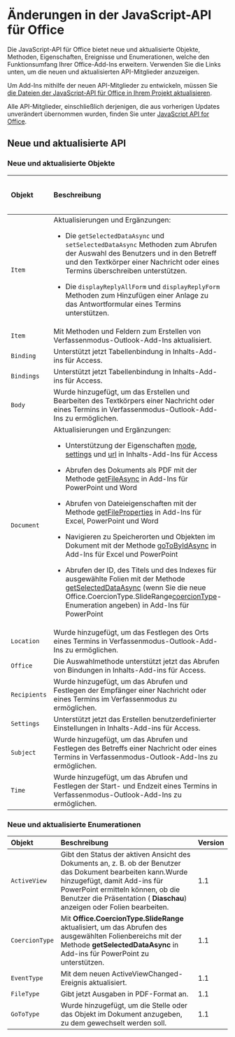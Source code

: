 # <a name="whats-changed-in-the-javascript-api-for-office"></a>Änderungen in der JavaScript-API für Office

Die JavaScript-API für Office bietet neue und aktualisierte Objekte, Methoden, Eigenschaften, Ereignisse und Enumerationen, welche den Funktionsumfang Ihrer Office-Add-Ins erweitern. Verwenden Sie die Links unten, um die neuen und aktualisierten API-Mitglieder anzuzeigen.

Um Add-Ins mithilfe der neuen API-Mitglieder zu entwickeln, müssen Sie [die Dateien der JavaScript-API für Office in Ihrem Projekt aktualisieren](https://docs.microsoft.com/office/dev/add-ins/develop/update-your-javascript-api-for-office-and-manifest-schema-version).

Alle API-Mitglieder, einschließlich derjenigen, die aus vorherigen Updates unverändert übernommen wurden, finden Sie unter [JavaScript API for Office](javascript-api-for-office.md).

## <a name="new-and-updated-apis"></a>Neue und aktualisierte API

### <a name="new-and-updated-objects"></a>Neue und aktualisierte Objekte

|**Objekt**|**Beschreibung**|**Version hinzugefügt oder aktualisiert**|
|:-----|:-----|:-----|
|`Item`|Aktualisierungen und Ergänzungen:<br><ul><li><p>Die `getSelectedDataAsync` und `setSelectedDataAsync` Methoden zum Abrufen der Auswahl des Benutzers und in den Betreff und den Textkörper einer Nachricht oder eines Termins überschreiben unterstützen.</p></li><li><p>Die `displayReplyAllForm` und `displayReplyForm` Methoden zum Hinzufügen einer Anlage zu das Antwortformular eines Termins unterstützen.</p></li></ul>|Mailbox 1.2|
|`Item`|Mit Methoden und Feldern zum Erstellen von Verfassenmodus-Outlook-Add-Ins aktualisiert. |1.1|
|`Binding`|Unterstützt jetzt Tabellenbindung in Inhalts-Add-ins für Access.|1.1|
|`Bindings`|Unterstützt jetzt Tabellenbindung in Inhalts-Add-ins für Access.|1.1|
|`Body`|Wurde hinzugefügt, um das Erstellen und Bearbeiten des Textkörpers einer Nachricht oder eines Termins in Verfassenmodus-Outlook-Add-Ins zu ermöglichen.|1.1|
|`Document`|Aktualisierungen und Ergänzungen: <ul><li><p>Unterstützung der Eigenschaften <a href="https://docs.microsoft.com/javascript/api/office/office.document?view=office-js" target="_blank">mode</a>, <a href="https://docs.microsoft.com/javascript/api/office/office.document?view=office-js#settings" target="_blank">settings</a> und <a href="https://docs.microsoft.com/javascript/api/office/office.document?view=office-js" target="_blank">url</a> in Inhalts-Add-Ins für Access</p></li><li><p>Abrufen des Dokuments als PDF mit der Methode <a href="https://docs.microsoft.com/javascript/api/office/office.document?view=office-js#getfileasync-filetype--options--callback-" target="_blank">getFileAsync</a> in Add-Ins für PowerPoint und Word</p></li><li><p>Abrufen von Dateieigenschaften mit der Methode <a href="https://docs.microsoft.com/javascript/api/office/office.document?view=office-js#getfilepropertiesasync-options--callback-" target="_blank">getFileProperties</a> in Add-Ins für Excel, PowerPoint und Word</p></li><li><p>Navigieren zu Speicherorten und Objekten im Dokument mit der Methode <a href="https://docs.microsoft.com/javascript/api/office/office.document?view=office-js#gotobyidasync-id--gototype--options--callback-" target="_blank">goToByIdAsync</a> in Add-Ins für Excel und PowerPoint</p></li><li><p>Abrufen der ID, des Titels und des Indexes für ausgewählte Folien mit der Methode <a href="https://docs.microsoft.com/javascript/api/office/office.document?view=office-js#getselecteddataasync-coerciontype--options--callback-" target="_blank">getSelectedDataAsync</a> (wenn Sie die neue <span class="keyword">Office.CoercionType.SlideRange</span><a href="https://docs.microsoft.com/javascript/api/office/office.coerciontype?view=office-js" target="_blank">coercionType</a>-Enumeration angeben) in Add-Ins für PowerPoint</p></li></ul>|1.1|
|`Location`|Wurde hinzugefügt, um das Festlegen des Orts eines Termins in Verfassenmodus-Outlook-Add-Ins zu ermöglichen.|1.1|
|`Office`|Die Auswahlmethode unterstützt jetzt das Abrufen von Bindungen in Inhalts-Add-ins für Access.|1.1|
|`Recipients`|Wurde hinzugefügt, um das Abrufen und Festlegen der Empfänger einer Nachricht oder eines Termins im Verfassenmodus zu ermöglichen.|1.1|
|`Settings`|Unterstützt jetzt das Erstellen benutzerdefinierter Einstellungen in Inhalts-Add-ins für Access.|1.1|
|`Subject`|Wurde hinzugefügt, um das Abrufen und Festlegen des Betreffs einer Nachricht oder eines Termins in Verfassenmodus-Outlook-Add-Ins zu ermöglichen.|1.1|
|`Time`|Wurde hinzugefügt, um das Abrufen und Festlegen der Start- und Endzeit eines Termins in Verfassenmodus-Outlook-Add-Ins zu ermöglichen.|1.1|

### <a name="new-and-updated-enumerations"></a>Neue und aktualisierte Enumerationen

|**Objekt**|**Beschreibung**|**Version**|
|:-----|:-----|:-----|
|`ActiveView`|Gibt den Status der aktiven Ansicht des Dokuments an, z. B. ob der Benutzer das Dokument bearbeiten kann.Wurde hinzugefügt, damit Add-ins für PowerPoint ermitteln können, ob die Benutzer die Präsentation ( **Diaschau**) anzeigen oder Folien bearbeiten. |1.1|
|`CoercionType`|Mit  **Office.CoercionType.SlideRange** aktualisiert, um das Abrufen des ausgewählten Folienbereichs mit der Methode **getSelectedDataAsync** in Add-ins für PowerPoint zu unterstützen.|1.1|
|`EventType`|Mit dem neuen ActiveViewChanged-Ereignis aktualisiert.|1.1|
|`FileType`|Gibt jetzt Ausgaben in PDF-Format an.|1.1|
|`GoToType`|Wurde hinzugefügt, um die Stelle oder das Objekt im Dokument anzugeben, zu dem gewechselt werden soll.|1.1|

